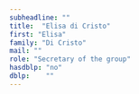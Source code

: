 ```yaml
---
subheadline: ""
title:  "Elisa di Cristo"
first: "Elisa"
family: "Di Cristo"
mail: ""
role: "Secretary of the group"
hasdblp: "no"
dblp:    ""
---
```


<!--more-->

